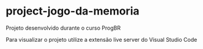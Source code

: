 # project-jogo-da-memoria
Projeto desenvolvido durante o curso ProgBR

Para visualizar o projeto utilize a extensão live server do Visual Studio Code
